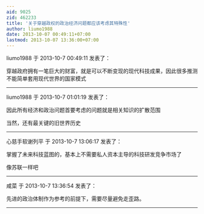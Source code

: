 ```yaml
---
aid: 9025
zid: 462233
title: '关于穿越政权的政治经济问题都应该考虑其特殊性'
author: liumo1988
date: 2013-10-07 00:49:11+07:00
lastmod: 2013-10-07 13:36:00+07:00
---
```


liumo1988 于 2013-10-7 00:49:11 发表了：

穿越政府拥有一笔巨大的财富，就是可以不断变现的现代科技成果，因此很多推测不能简单套用现代世界的国家模式

---------

liumo1988 于 2013-10-7 01:01:19 发表了：

因此所有经济和政治问题首要考虑的问题就是相关知识的扩散范围

当然，还有最关键的旧世界历史

---------

心慈手软谢列平 于 2013-10-7 13:06:17 发表了：

掌握了未来科技蓝图的，基本上不需要私人资本主导的科技研发竞争市场了

像苏联一样吧

---------

咸菜 于 2013-10-7 13:36:54 发表了：

先进的政治体制作为参考的前提下，需要尽量避免走歪路。

---------

